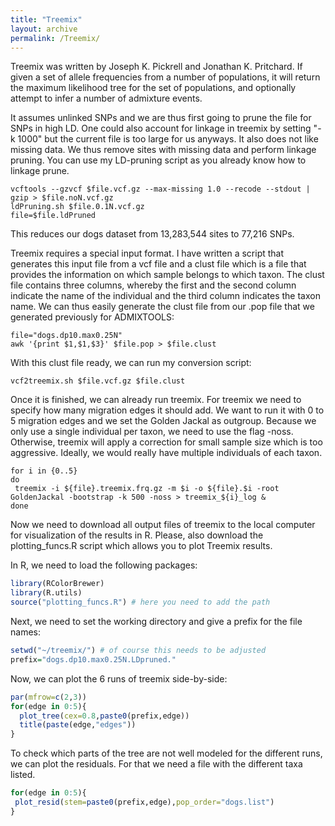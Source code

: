 ```yaml
---
title: "Treemix"
layout: archive
permalink: /Treemix/
---
```


Treemix was written by Joseph K. Pickrell and Jonathan K. Pritchard. If given a set of allele frequencies from a number of populations, it will return the maximum likelihood tree for the set of populations, and optionally attempt to infer a number of admixture events.

It assumes unlinked SNPs and we are thus first going to prune the file for SNPs in high LD. One could also account for linkage in treemix by setting "-k 1000" but the current file is too large for us anyways. It also does not like missing data. We thus remove sites with missing data and perform linkage pruning. You can use my LD-pruning script as you already know how to linkage prune.

```shell
vcftools --gzvcf $file.vcf.gz --max-missing 1.0 --recode --stdout | gzip > $file.noN.vcf.gz
ldPruning.sh $file.0.1N.vcf.gz
file=$file.ldPruned
```
This reduces our dogs dataset from 13,283,544 sites to 77,216 SNPs.

Treemix requires a special input format. I have written a script that generates this input file from a vcf file and a clust file which is a file that provides the information on which sample belongs to which taxon. The clust file contains three columns, whereby the first and the second column indicate the name of the individual and the third column indicates the taxon name. We can thus easily generate the clust file from our .pop file that we generated previously for ADMIXTOOLS:

```shell
file="dogs.dp10.max0.25N"
awk '{print $1,$1,$3}' $file.pop > $file.clust
```
With this clust file ready, we can run my conversion script:

```shell
vcf2treemix.sh $file.vcf.gz $file.clust
```
Once it is finished, we can already run treemix. For treemix we need to specify how many migration edges it should add. We want to run it with 0 to 5 migration edges and we set the Golden Jackal as outgroup. Because we only use a single individual per taxon, we need to use the flag -noss. Otherwise, treemix will apply a correction for small sample size which is too aggressive. Ideally, we would really have multiple individuals of each taxon.

```shell
for i in {0..5}
do
 treemix -i ${file}.treemix.frq.gz -m $i -o ${file}.$i -root GoldenJackal -bootstrap -k 500 -noss > treemix_${i}_log &
done
```

Now we need to download all output files of treemix to the local computer for visualization of the results in R. Please, also download the plotting_funcs.R script which allows you to plot Treemix results.


In R, we need to load the following packages:
```R
library(RColorBrewer)
library(R.utils)
source("plotting_funcs.R") # here you need to add the path
```
Next, we need to set the working directory and give a prefix for the file names:

```R
setwd("~/treemix/") # of course this needs to be adjusted
prefix="dogs.dp10.max0.25N.LDpruned."
```
Now, we can plot the 6 runs of treemix side-by-side:

```R
par(mfrow=c(2,3))
for(edge in 0:5){
  plot_tree(cex=0.8,paste0(prefix,edge))
  title(paste(edge,"edges"))
}
```

To check which parts of the tree are not well modeled for the different runs, we can plot the residuals. For that we need a file with the different taxa listed.

```R
for(edge in 0:5){
 plot_resid(stem=paste0(prefix,edge),pop_order="dogs.list")
}
```
